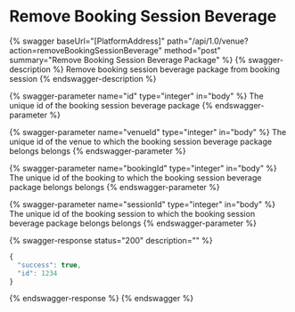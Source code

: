 # Remove Booking Session Beverage

{% swagger baseUrl="[PlatformAddress]" path="/api/1.0/venue?action=removeBookingSessionBeverage" method="post" summary="Remove Booking Session Beverage Package" %}
{% swagger-description %}
Remove booking session beverage package from booking session
{% endswagger-description %}

{% swagger-parameter name="id" type="integer" in="body" %}
The unique id of the booking session beverage package
{% endswagger-parameter %}

{% swagger-parameter name="venueId" type="integer" in="body" %}
The unique id of the venue to which the booking session beverage package belongs belongs
{% endswagger-parameter %}

{% swagger-parameter name="bookingId" type="integer" in="body" %}
The unique id of the booking to which the booking session beverage package belongs belongs
{% endswagger-parameter %}

{% swagger-parameter name="sessionId" type="integer" in="body" %}
The unique id of the booking session to which the booking session beverage package belongs belongs
{% endswagger-parameter %}

{% swagger-response status="200" description="" %}
```javascript
{
  "success": true,
  "id": 1234
}
```
{% endswagger-response %}
{% endswagger %}
